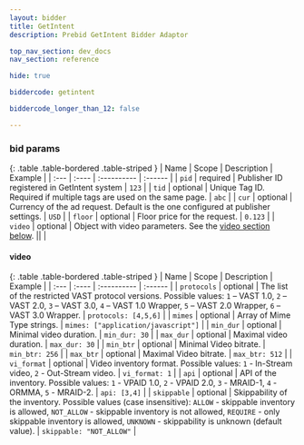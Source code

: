 ```yaml
---
layout: bidder
title: GetIntent
description: Prebid GetIntent Bidder Adaptor 

top_nav_section: dev_docs
nav_section: reference

hide: true

biddercode: getintent

biddercode_longer_than_12: false

---
```



### bid params

{: .table .table-bordered .table-striped }
| Name | Scope | Description | Example |
| :--- | :---- | :---------- | :------ |
| `pid` | required | Publisher ID registered in GetIntent system | `123` |
| `tid` | optional | Unique Tag ID. Required if multiple tags are used on the same page. | `abc` |
| `cur` | optional | Currency of the ad request. Default is the one configured at publisher settings. | `USD` |
| `floor` | optional | Floor price for the request. | `0.123` |
| `video` | optional | Object with video parameters. See the [video section below](#getintent-video). || |

<a name="getintent-video"></a>

#### video

{: .table .table-bordered .table-striped }
| Name | Scope | Description | Example |
| :--- | :---- | :---------- | :------ |
| `protocols` | optional | The list of the restricted VAST protocol versions. Possible values: `1` – VAST 1.0, `2` – VAST 2.0, `3` – VAST 3.0, `4` – VAST 1.0 Wrapper, `5` – VAST 2.0 Wrapper, `6` – VAST 3.0 Wrapper. | `protocols: [4,5,6]` |
| `mimes` | optional | Array of Mime Type strings. | `mimes: ["application/javascript"]` |
| `min_dur` | optional | Minimal video duration. | `min_dur: 30` |
| `max_dur` | optional | Maximal video duration. | `max_dur: 30` |
| `min_btr` | optional | Minimal Video bitrate. | `min_btr: 256` |
| `max_btr` | optional | Maximal Video bitrate. | `max_btr: 512` |
| `vi_format` | optional | Video inventory format. Possible values: `1` - In-Stream video, `2` - Out-Stream video. | `vi_format: 1` |
| `api` | optional | API of the inventory. Possible values: `1` - VPAID 1.0, `2` - VPAID 2.0, `3` - MRAID-1, `4` - ORMMA, `5` - MRAID-2. | `api: [3,4]` |
| `skippable` | optional | Skippability of the inventory. Possible values (case insensitive): `ALLOW` - skippable inventory is allowed, `NOT_ALLOW` - skippable inventory is not allowed, `REQUIRE` - only skippable inventory is allowed, `UNKNOWN` - skippability is unknown (default value). | `skippable: "NOT_ALLOW"` |
